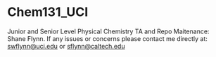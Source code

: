 # Chem131_UCI
Junior and Senior Level Physical Chemistry
TA and Repo Maitenance: Shane Flynn. 
If any issues or concerns please contact me directly at:
swflynn@uci.edu or sflynn@caltech.edu
